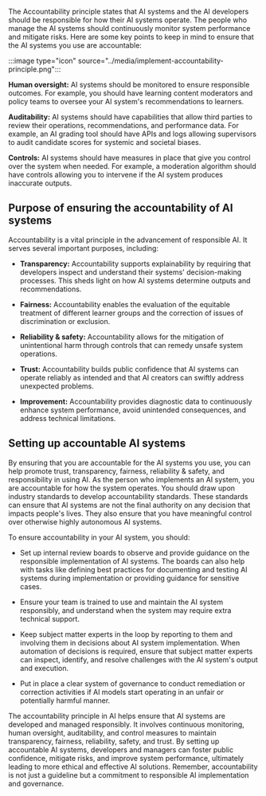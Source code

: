 The Accountability principle states that AI systems and the AI developers should be responsible for how their AI systems operate. The people who manage the AI systems should continuously monitor system performance and mitigate risks. Here are some key points to keep in mind to ensure that the AI systems you use are accountable:

:::image type="icon" source="../media/implement-accountability-principle.png":::

**Human oversight:** AI systems should be monitored to ensure responsible outcomes. For example, you should have learning content moderators and policy teams to oversee your AI system's recommendations to learners.

**Auditability:** AI systems should have capabilities that allow third parties to review their operations, recommendations, and performance data. For example, an AI grading tool should have APIs and logs allowing supervisors to audit candidate scores for systemic and societal biases.

**Controls:** AI systems should have measures in place that give you control over the system when needed. For example, a moderation algorithm should have controls allowing you to intervene if the AI system produces inaccurate outputs.

## Purpose of ensuring the accountability of AI systems

Accountability is a vital principle in the advancement of responsible AI.  It serves several important purposes, including:

- **Transparency:** Accountability supports explainability by requiring that developers inspect and understand their systems' decision-making processes. This sheds light on how AI systems determine outputs and recommendations.

- **Fairness:** Accountability enables the evaluation of the equitable treatment of different learner groups and the correction of issues of discrimination or exclusion.

- **Reliability & safety:** Accountability allows for the mitigation of unintentional harm through controls that can remedy unsafe system operations.

- **Trust:** Accountability builds public confidence that AI systems can operate reliably as intended and that AI creators can swiftly address unexpected problems.

- **Improvement:** Accountability provides diagnostic data to continuously enhance system performance, avoid unintended consequences, and address technical limitations.

## Setting up accountable AI systems

By ensuring that you are accountable for the AI systems you use, you can help promote trust, transparency, fairness, reliability & safety, and responsibility in using AI. As the person who implements an AI system, you are accountable for how the system operates. You should draw upon industry standards to develop accountability standards. These standards can ensure that AI systems are not the final authority on any decision that impacts people's lives. They also ensure that you have meaningful control over otherwise highly autonomous AI systems.

To ensure accountability in your AI system, you should:

- Set up internal review boards to observe and provide guidance on the responsible implementation of AI systems. The boards can also help with tasks like defining best practices for documenting and testing AI systems during implementation or providing guidance for sensitive cases.

- Ensure your team is trained to use and maintain the AI system responsibly, and understand when the system may require extra technical support.

- Keep subject matter experts in the loop by reporting to them and involving them in decisions about AI system implementation. When automation of decisions is required, ensure that subject matter experts can inspect, identify, and resolve challenges with the AI system's output and execution.

- Put in place a clear system of governance to conduct remediation or correction activities if AI models start operating in an unfair or potentially harmful manner.

The accountability principle in AI helps ensure that AI systems are developed and managed responsibly. It involves continuous monitoring, human oversight, auditability, and control measures to maintain transparency, fairness, reliability, safety, and trust. By setting up accountable AI systems, developers and managers can foster public confidence, mitigate risks, and improve system performance, ultimately leading to more ethical and effective AI solutions. Remember, accountability is not just a guideline but a commitment to responsible AI implementation and governance.
